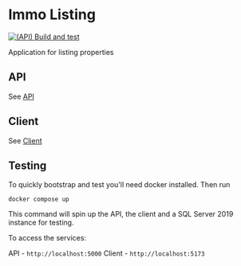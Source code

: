 # Immo Listing

[![(API) Build and test](https://github.com/alopes2/immo-listing/actions/workflows/build.yml/badge.svg)](https://github.com/alopes2/immo-listing/actions/workflows/build.yml)

Application for listing properties

## API

See [API](src/api/README.md)

## Client

See [Client](src/client/README.md)

## Testing

To quickly bootstrap and test you'll need docker installed.
Then run

`docker compose up`

This command will spin up the API, the client and a SQL Server 2019 instance for testing.

To access the services:

API - `http://localhost:5000`
Client - `http://localhost:5173`